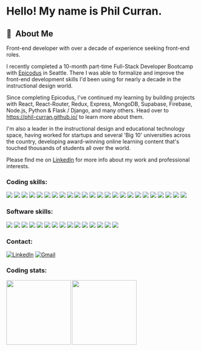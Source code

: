 # Hello!  My name is Phil Curran.

## 📖 &nbsp;About Me

Front-end developer with over a decade of experience seeking front-end roles.

I recently completed a 10-month part-time Full-Stack Developer Bootcamp with <a href="https://www.epicodus.com/" target="_blank">Epicodus</a> in Seattle.  There I was able to formalize and improve the front-end development skills I'd been using for nearly a decade in the instructional design world.

Since completing Epicodus, I've continued my learning by building projects with React, React-Router, Redux, Express, MongoDB, Supabase, Firebase, Node.js, Python & Flask / Django, and many others.  Head over to <a href="https://phil-curran.github.io/" target="_blank">https://phil-curran.github.io/</a> to learn more about them.

I'm also a leader in the instructional design and educational technology space, having worked for startups and several 'Big 10' universities across the country, developing award-winning online learning content that's touched thousands of students all over the world.

Please find me on <a href="https://www.linkedin.com/in/philcurran/" target="_blank">LinkedIn</a> for more info about my work and professional interests.

### **Coding skills:**

<span><img src="https://img.shields.io/badge/Bootstrap-white?style=for-the-badge&logo=bootstrap&logoColor=563D7C"/></span>
<span><img src="https://img.shields.io/badge/Bulma-white?style=for-the-badge&logo=bulma&logoColor=563D7C" /></span>
<span><img src="https://img.shields.io/badge/C%23-white?style=for-the-badge&logo=c-sharp&logoColor=239120"/></span>
<span><img src="https://img.shields.io/badge/CSS3-white?style=for-the-badge&logo=css3&logoColor=1572B6"/></span>
<span><img src="https://img.shields.io/badge/GIT-white?style=for-the-badge&logo=git&logoColor=E44C30"/></span>
<span><img src="https://img.shields.io/badge/GitHub-white?style=for-the-badge&logo=github&logoColor=black"/></span>
<span><img src="https://img.shields.io/badge/HTML5-white?style=for-the-badge&logo=html5&logoColor=E34F26"/></span>
<span><img src="https://img.shields.io/badge/JavaScript-white?style=for-the-badge&logo=javascript&logoColor=f0db4f"/></span>
<span><img src="https://img.shields.io/badge/Jest-white?style=for-the-badge&logo=jest&logoColor=C21325"/></span>
<span><img src="https://img.shields.io/badge/JetBrains-white?style=for-the-badge&logo=jetbrains&logoColor=563D7C" /></span>
<span><img src="https://img.shields.io/badge/jQuery-white?style=for-the-badge&logo=jquery&logoColor=0769AD"/></span>
<span><img src="https://img.shields.io/badge/json-white?style=for-the-badge&logo=json&logoColor=5E5C5C"/></span>
<span><img src="https://img.shields.io/badge/Markdown-white?style=for-the-badge&logo=markdown&logoColor=black"/></span>
<span><img src="https://img.shields.io/badge/MySQL-white?style=for-the-badge&logo=mysql&logoColor=005C84"/></span>
<span><img src="https://img.shields.io/badge/.NET-white?style=for-the-badge&logo=dotnet&logoColor=512BD4"/></span>
<span><img src="https://img.shields.io/badge/Node.js-white?style=for-the-badge&logo=nodedotjs&logoColor=339933"/></span>
<span><img src="https://img.shields.io/badge/npm-white?style=for-the-badge&logo=npm&logoColor=CB3837"/></span>
<span><img src="https://img.shields.io/badge/Postman-white?style=for-the-badge&logo=Postman&logoColor=FF6C37"/></span>
<span><img src="https://img.shields.io/badge/Python-white?style=for-the-badge&logo=python&logoColor=563D7C" /></span>
<span><img src="https://img.shields.io/badge/Raspberry%20Pi-white?style=for-the-badge&logo=Raspberry%20Pi&logoColor=A22846"/></span>
<span><img src="https://img.shields.io/badge/React-white?style=for-the-badge&logo=react&logoColor=black"/></span>
<span><img src="https://img.shields.io/badge/VisualStudio-white?style=for-the-badge&logo=visualstudio&logoColor=563D7C" /></span>
<span><img src="https://img.shields.io/badge/Visual_Studio_Code-white?style=for-the-badge&logo=visual%20studio%20code&logoColor=0078D4"/></span>
<span><img src="https://img.shields.io/badge/Webpack-white?style=for-the-badge&logo=Webpack&logoColor=8DD6F9"/></span>

### **Software skills:**

<span><img src="https://img.shields.io/badge/Adobe%20Creative%20Cloud-white?style=for-the-badge&logo=Adobe%20Creative%20Cloud&logoColor=DA1F26"/></span>
<span><img src="https://img.shields.io/badge/Adobe%20after%20affects-white?style=for-the-badge&logo=Adobe%20after%20effects&logoColor=CF96FD"/></span>
<span><img src="https://img.shields.io/badge/Adobe%20Premiere%20Pro-white?style=for-the-badge&logo=Adobe%20Premiere%20Pro&logoColor=9999FF"/></span>
<span><img src="https://img.shields.io/badge/Audacity-white?style=for-the-badge&logo=audacity&logoColor=225bff"/></span>
<span><img src="https://img.shields.io/badge/Discord-white?style=for-the-badge&logo=discord&logoColor=5865F2"/></span>
<span><img src="https://img.shields.io/badge/Figma-white?style=for-the-badge&logo=figma&logoColor=563D7C" /></span>
<span><img src="https://img.shields.io/badge/GoogleCloud-white?style=for-the-badge&logo=googlecloud&logoColor=563D7C" /></span>
<span><img src="https://img.shields.io/badge/Google%20Meet-white?style=for-the-badge&logo=google-meet&logoColor=00897B"/></span>
<span><img src="https://img.shields.io/badge/Linux-white?style=for-the-badge&logo=linux&logoColor=563D7C" /></span>
<span><img src="https://img.shields.io/badge/mac%20os-white?style=for-the-badge&logo=apple&logoColor=black"/></span>
<span><img src="https://img.shields.io/badge/Sketch-white?style=for-the-badge&logo=sketch&logoColor=FFB387"/></span>
<span><img src="https://img.shields.io/badge/Slack-white?style=for-the-badge&logo=slack&logoColor=563D7C" /></span>
<span><img src="https://img.shields.io/badge/Ubuntu-white?style=for-the-badge&logo=ubuntu&logoColor=563D7C" /></span>
<span><img src="https://img.shields.io/badge/Windows-white?style=for-the-badge&logo=windows&logoColor=563D7C" /></span>
<span><img src="https://img.shields.io/badge/Zoom-white?style=for-the-badge&logo=zoom&logoColor=2D8CFF"/></span>

### **Contact:**

<a href="https://www.linkedin.com/in/philcurran/"><img alt="LinkedIn" src="https://img.shields.io/badge/LinkedIn-white?style=for-the-badge&logo=linkedin&logoColor=1572B6"/></a>
<a href="mailto:pecurran@outlook.com"><img alt="Gmail" src="https://img.shields.io/badge/Gmail-white?style=for-the-badge&logo=gmail&logoColor=D14836" /></a>

### **Coding stats:**

<img align="left" height="170px" src="https://github-readme-stats.vercel.app/api?username=phil-curran&show_icons=true&theme=tokyonight" />
<img align="left" height="170px" src="https://github-readme-stats.vercel.app/api/top-langs/?username=phil-curran&layout=compact&theme=tokyonight" /><br>
